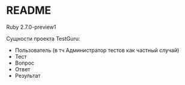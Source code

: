 # README

Ruby 2.7.0-preview1

Сущности проекта TestGuru:
  - Пользователь (в тч Администратор тестов как частный случай)
  - Тест 
  - Вопрос
  - Ответ
  - Результат
